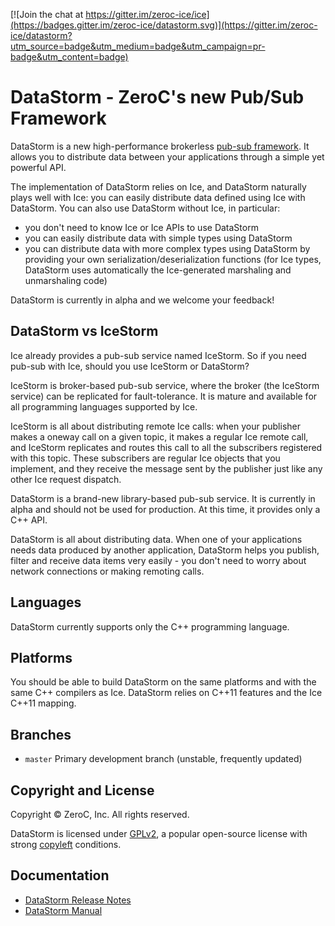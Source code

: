 [![Join the chat at https://gitter.im/zeroc-ice/ice](https://badges.gitter.im/zeroc-ice/datastorm.svg)](https://gitter.im/zeroc-ice/datastorm?utm_source=badge&utm_medium=badge&utm_campaign=pr-badge&utm_content=badge)

# DataStorm - ZeroC's new Pub/Sub Framework

DataStorm is a new high-performance brokerless [pub-sub framework](https://en.wikipedia.org/wiki/Publish%E2%80%93subscribe_pattern).
It allows you to distribute data between your applications through a simple yet powerful API.

The implementation of DataStorm relies on Ice, and DataStorm naturally plays well with Ice: you can easily distribute data defined using Ice with DataStorm. You can also use DataStorm without Ice, in particular:
 * you don't need to know Ice or Ice APIs to use DataStorm
 * you can easily distribute data with simple types using DataStorm
 * you can distribute data with more complex types using DataStorm by providing your own serialization/deserialization functions
 (for Ice types, DataStorm uses automatically the Ice-generated marshaling and unmarshaling code)

DataStorm is currently in alpha and we welcome your feedback!

## DataStorm vs IceStorm

Ice already provides a pub-sub service named IceStorm. So if you need pub-sub with Ice, should you use IceStorm or DataStorm?

IceStorm is broker-based pub-sub service, where the broker (the IceStorm service) can be replicated for fault-tolerance. It is mature and available for all programming languages supported by Ice.

IceStorm is all about distributing remote Ice calls: when your publisher makes a oneway call on a given topic, it makes a regular Ice remote call, and IceStorm replicates and routes this call to all the subscribers registered with this topic. These subscribers are regular Ice objects that you implement, and they receive the message sent by the publisher just like any other Ice request dispatch.

DataStorm is a brand-new library-based pub-sub service. It is currently in alpha and should not be used for production. At this time, it provides only a C++ API.

DataStorm is all about distributing data. When one of your applications needs data produced by another application, DataStorm helps you publish, filter and receive data items very easily - you don't need to worry about network connections or making remoting calls.

## Languages

DataStorm currently supports only the C++ programming language.

## Platforms

You should be able to build DataStorm on the same platforms and with the same C++ compilers as Ice. 
DataStorm relies on C++11 features and the Ice C++11 mapping.

## Branches

- `master`
  Primary development branch (unstable, frequently updated)

## Copyright and License

Copyright &copy; ZeroC, Inc. All rights reserved.

DataStorm is licensed under [GPLv2](http://opensource.org/licenses/GPL-2.0), a popular open-source license with strong [copyleft](http://en.wikipedia.org/wiki/Copyleft) conditions.

## Documentation

- [DataStorm Release Notes](https://doc.zeroc.com/display/Rel/DataStorm+0.1.0+Release+Notes)
- [DataStorm Manual](https://doc.zeroc.com/display/DataStorm01/Home)
